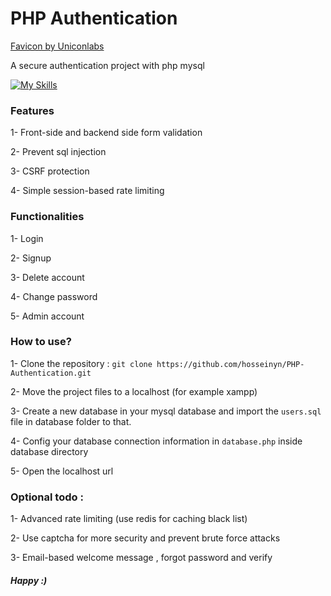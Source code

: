 # PHP Authentication

[Favicon by Uniconlabs](https://www.flaticon.com/free-icon/two-factor-authentication_14247437?term=authentication&page=1&position=8&origin=tag&related_id=14247437)

A secure authentication project with php mysql

[![My Skills](https://skillicons.dev/icons?i=html,css,js,php,mysql)](https://github.com/hosseinyn)


### Features 
1- Front-side and backend side form validation

2- Prevent sql injection

3- CSRF protection

4- Simple session-based rate limiting

### Functionalities
1- Login

2- Signup

3- Delete account

4- Change password

5- Admin account

### How to use?
1- Clone the repository :
`git clone https://github.com/hosseinyn/PHP-Authentication.git`

2- Move the project files to a localhost (for example xampp)

3- Create a new database in your mysql database and import the `users.sql` file in database folder to that.

4- Config your database connection information in `database.php` inside database directory

5- Open the localhost url

### Optional todo :
1- Advanced rate limiting (use redis for caching black list)

2- Use captcha for more security and prevent brute force attacks

3- Email-based welcome message , forgot password and verify




##### *Happy :)*
